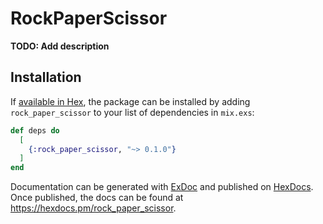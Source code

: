 # RockPaperScissor

**TODO: Add description**

## Installation

If [available in Hex](https://hex.pm/docs/publish), the package can be installed
by adding `rock_paper_scissor` to your list of dependencies in `mix.exs`:

```elixir
def deps do
  [
    {:rock_paper_scissor, "~> 0.1.0"}
  ]
end
```

Documentation can be generated with [ExDoc](https://github.com/elixir-lang/ex_doc)
and published on [HexDocs](https://hexdocs.pm). Once published, the docs can
be found at <https://hexdocs.pm/rock_paper_scissor>.

